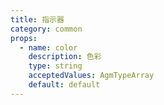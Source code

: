 ```yaml
---
title: 指示器
category: common
props:
  - name: color
    description: 色彩
    type: string
    acceptedValues: AgmTypeArray
    default: default
---
```

